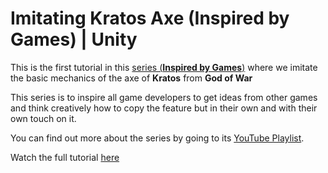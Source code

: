 <h1>Imitating Kratos Axe (Inspired by Games) | Unity</h1>
<p>This is the first tutorial in this <a href="https://www.youtube.com/watch?v=PxdoBJBCcrw&list=PLaqp5z-4pFi5auiUbsq_KChZKX-DufAOI">series (<b>Inspired by Games</b>)</a> where we imitate the basic mechanics of the axe of <b>Kratos</b> from <b>God of War</b></p>
<p>This series is to inspire all game developers to get ideas from other games and think creatively how to copy the feature but in their own and with their own touch on it.</p>
<p>You can find out more about the series by going to its <a href="https://www.youtube.com/watch?v=PxdoBJBCcrw&list=PLaqp5z-4pFi5auiUbsq_KChZKX-DufAOI">YouTube Playlist</a>.</p>
<p>Watch the full tutorial <a href="https://www.youtube.com/watch?v=PxdoBJBCcrw">here</a></p>
